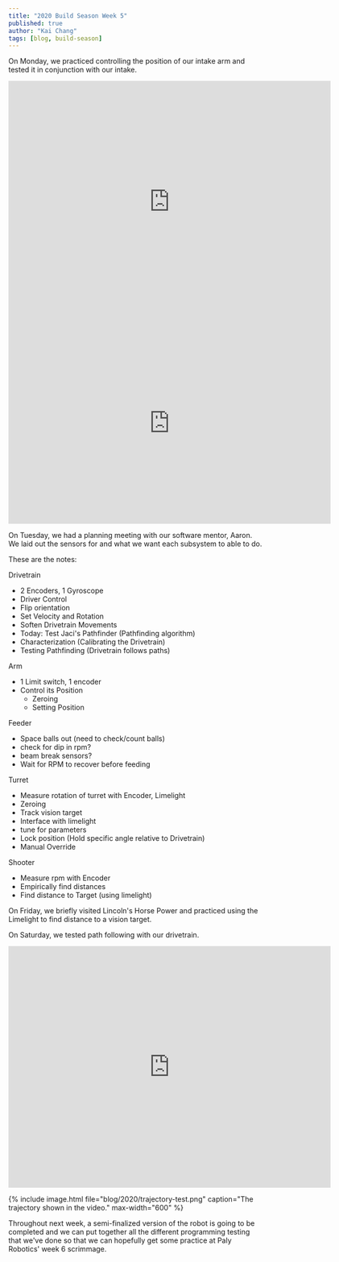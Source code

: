 ```yaml
---
title: "2020 Build Season Week 5"
published: true
author: "Kai Chang"
tags: [blog, build-season]
---
```


On Monday, we practiced controlling the position of our intake arm and tested it in conjunction with our intake.

<iframe src="https://player.vimeo.com/video/390126693" width="640" height="480" frameborder="0" allow="autoplay; fullscreen" allowfullscreen></iframe>

<iframe src="https://player.vimeo.com/video/390126855" width="640" height="400" frameborder="0" allow="autoplay; fullscreen" allowfullscreen></iframe>

On Tuesday, we had a planning meeting with our software mentor, Aaron. We laid out the sensors for and what we want each subsystem to able to do.

These are the notes:

Drivetrain
- 2 Encoders, 1 Gyroscope
- Driver Control
- Flip orientation
- Set Velocity and Rotation
- Soften Drivetrain Movements
- Today: Test Jaci's Pathfinder (Pathfinding algorithm)
 - Characterization (Calibrating the Drivetrain)
 - Testing Pathfinding (Drivetrain follows paths)

Arm 
- 1 Limit switch, 1 encoder
- Control its Position
  - Zeroing
  - Setting Position

Feeder
- Space balls out (need to check/count balls)
 - check for dip in rpm?
 - beam break sensors?
- Wait for RPM to recover before feeding

Turret
- Measure rotation of turret with Encoder, Limelight
- Zeroing
- Track vision target
 - Interface with limelight
 - tune for parameters
- Lock position (Hold specific angle relative to Drivetrain)
- Manual Override

Shooter
- Measure rpm with Encoder
- Empirically find distances
- Find distance to Target (using limelight)

On Friday, we briefly visited Lincoln's Horse Power and practiced using the Limelight to find distance to a vision target.

On Saturday, we tested path following with our drivetrain.

<iframe src="https://player.vimeo.com/video/390243800" width="640" height="480" frameborder="0" allow="autoplay; fullscreen" allowfullscreen></iframe>

{% include image.html file="blog/2020/trajectory-test.png" caption="The trajectory shown in the video." max-width="600" %}

Throughout next week, a semi-finalized version of the robot is going to be completed and we can put together all the different programming testing that we've done so that we can hopefully get some practice at Paly Robotics' week 6 scrimmage.

